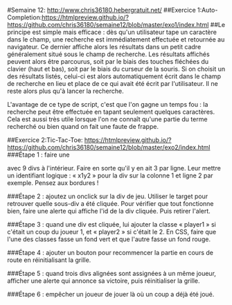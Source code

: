 
 #Semaine 12: http://www.chris36180.hebergratuit.net/
##Exercice 1:Auto-Completion:https://htmlpreview.github.io/?https://github.com/chris36180/semaine12/blob/master/exo1/index.html
##Le principe est simple mais efficace : dès qu'un utilisateur tape un caractère dans le champ, une recherche est immédiatement effectuée et retournée au navigateur. 
Ce dernier affiche alors les résultats dans un petit cadre généralement situé sous le champ de recherche. 
Les résultats affichés peuvent alors être parcourus, soit par le biais des touches fléchées du clavier (haut et bas), soit par le biais du curseur de la souris. 
Si on choisit un des résultats listés, celui-ci est alors automatiquement écrit dans le champ de recherche en lieu et place de ce qui avait été écrit par l'utilisateur. 
Il ne reste alors plus qu'à lancer la recherche.

L'avantage de ce type de script, c'est que l'on gagne un temps fou : la recherche peut être effectuée en tapant seulement quelques caractères. 
Cela est aussi très utile lorsque l'on ne connaît qu'une partie du terme recherché ou bien quand on fait une faute de frappe.

##Exercice 2:Tic-Tac-Toe: https://htmlpreview.github.io/?https://github.com/chris36180/semaine12/blob/master/exo2/index.html
###Étape 1 : faire une <div id="jeu"> avec 9 divs à l'intérieur. Faire en sorte qu'il y en ait 3 par ligne. Leur mettre un identifiant logique : « x1y2 » pour la div sur la colonne 1 et ligne 2 par exemple. Pensez aux bordures !

###Étape 2 : ajoutez un onclick sur la div de jeu. Utiliser le target pour retrouver quelle sous-div a été cliquée. Pour vérifier que tout fonctionne bien, faire une alerte qui affiche l'id de la div cliquée. Puis retirer l'alert.

###Étape 3 : quand une div est cliquée, lui ajouter la classe « player1 » si c'était un coup du joueur 1, et « player2 » si c'était le 2. En CSS, faire que l'une des classes fasse un fond vert et que l'autre fasse un fond rouge.

###Étape 4 : ajouter un bouton pour recommencer la partie en cours de route en réinitialisant la grille.

###Étape 5 : quand trois divs alignées sont assignées à un même joueur, afficher une alerte qui annonce sa victoire, puis réinitialiser la grille.

###Étape 6 : empêcher un joueur de jouer là où un coup a déjà été joué.

